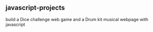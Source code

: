 ## javascript-projects
build a Dice challenge web game and a Drum kit musical webpage with javascript
